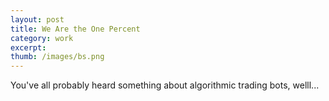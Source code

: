 ```yaml
---
layout: post
title: We Are the One Percent 
category: work
excerpt: 
thumb: /images/bs.png
---
```


<div class="txt">
<p>You've all probably heard something about algorithmic trading bots, welll...</p>
</div>
